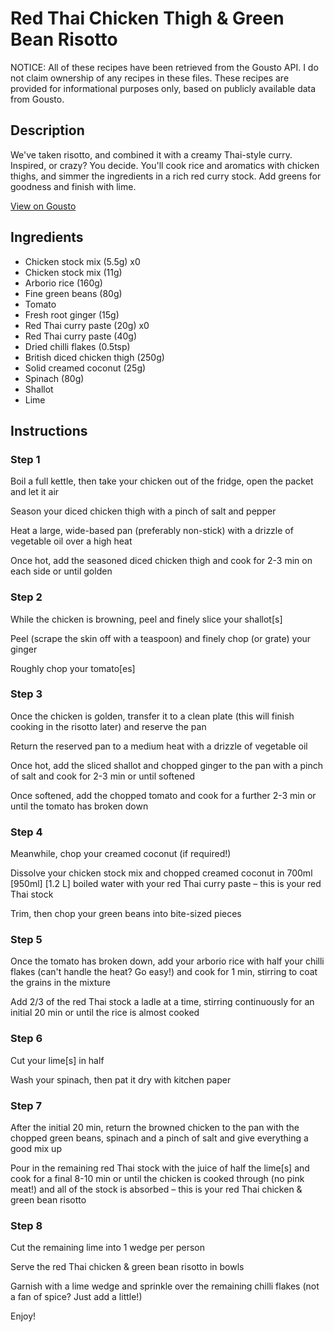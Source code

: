 # Red Thai Chicken Thigh & Green Bean Risotto

NOTICE: All of these recipes have been retrieved from the Gousto API. I do not claim ownership of any recipes in these files. These recipes are provided for informational purposes only, based on publicly available data from Gousto.

## Description

We've taken risotto, and combined it with a creamy Thai-style curry. Inspired, or crazy? You decide. You'll cook rice and aromatics with chicken thighs, and simmer the ingredients in a rich red curry stock. Add greens for goodness and finish with lime.

[View on Gousto](https://www.gousto.co.uk/recipes/cookbook/thai-red-chicken-green-bean-risotto)

## Ingredients

- Chicken stock mix (5.5g) x0
- Chicken stock mix (11g)
- Arborio rice (160g)
- Fine green beans (80g)
- Tomato
- Fresh root ginger (15g)
- Red Thai curry paste (20g) x0
- Red Thai curry paste (40g)
- Dried chilli flakes (0.5tsp)
- British diced chicken thigh (250g)
- Solid creamed coconut (25g)
- Spinach (80g)
- Shallot
- Lime

## Instructions


### Step 1

Boil a full kettle, then take your chicken out of the fridge, open the packet and let it air

Season your diced chicken thigh with a pinch of salt and pepper

Heat a large, wide-based pan (preferably non-stick) with a drizzle of vegetable oil over a high heat

Once hot, add the seasoned diced chicken thigh and cook for 2-3 min on each side or until golden


### Step 2

While the chicken is browning, peel and finely slice your shallot[s]

Peel (scrape the skin off with a teaspoon) and finely chop (or grate) your ginger

Roughly chop your tomato[es]


### Step 3

Once the chicken is golden, transfer it to a clean plate (this will finish cooking in the risotto later) and reserve the pan

Return the reserved pan to a medium heat with a drizzle of vegetable oil

Once hot, add the sliced shallot and chopped ginger to the pan with a pinch of salt and cook for 2-3 min or until softened

Once softened, add the chopped tomato and cook for a further 2-3 min or until the tomato has broken down


### Step 4

Meanwhile, chop your creamed coconut (if required!)

Dissolve your chicken stock mix and chopped creamed coconut in 700ml <span class="text-purple">[950ml]</span> <span class="text-danger">[1.2 L]</span> boiled water with your red Thai curry paste – this is your red Thai stock

Trim, then chop your green beans into bite-sized pieces


### Step 5

Once the tomato has broken down, add your arborio rice with half your chilli flakes (can't handle the heat? Go easy!) and cook for 1 min, stirring to coat the grains in the mixture

Add 2/3 of the red Thai stock a ladle at a time, stirring continuously for an initial 20 min or until the rice is almost cooked


### Step 6

Cut your lime[s] in half

Wash your spinach, then pat it dry with kitchen paper


### Step 7

After the initial 20 min, return the browned chicken to the pan with the chopped green beans, spinach and a pinch of salt and give everything a good mix up

Pour in the remaining red Thai stock with the juice of half the lime[s] and cook for a final 8-10 min or until the chicken is cooked through (no pink meat!) and all of the stock is absorbed – this is your red Thai chicken & green bean risotto

### Step 8

Cut the remaining lime into 1 wedge per person

Serve the red Thai chicken & green bean risotto in bowls

Garnish with a lime wedge and sprinkle over the remaining chilli flakes (not a fan of spice? Just add a little!)

Enjoy!

